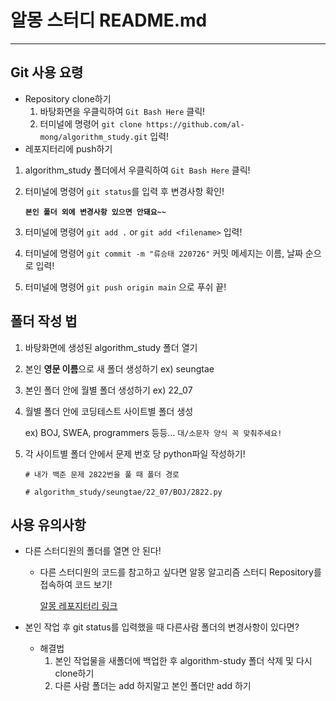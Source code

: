 # 알몽 스터디 README.md

------

## Git 사용 요령

- Repository clone하기
  1. 바탕화면을 우클릭하여 `Git Bash Here` 클릭!
  2. 터미널에 명령어 `git clone https://github.com/al-mong/algorithm_study.git` 입력!
- 레포지터리에 push하기

1. algorithm_study 폴더에서 우클릭하여 `Git Bash Here` 클릭!

2. 터미널에 명령어 `git status`를 입력 후 변경사항 확인!

   **`본인 폴더 외에 변경사항 있으면 안돼요~~`**

3. 터미널에 명령어 `git add .` or `git add <filename>` 입력!

4. 터미널에 명령어 `git commit -m "류승태 220726"` 커밋 메세지는 이름, 날짜 순으로 입력!

5. 터미널에 명령어 `git push origin main` 으로 푸쉬 끝!

## 폴더 작성 법

1. 바탕화면에 생성된 algorithm_study 폴더 열기

2. 본인 **영문 이름**으로 새 폴더 생성하기 ex) seungtae

3. 본인 폴더 안에 월별 폴더 생성하기 ex) 22_07

4. 월별 폴더 안에 코딩테스트 사이트별 폴더 생성

   ex) BOJ, SWEA, programmers 등등... `대/소문자 양식 꼭 맞춰주세요!`

5. 각 사이트별 폴더 안에서 문제 번호 당 python파일 작성하기!

   ```
   # 내가 백준 문제 2822번을 풀 때 폴더 경로
   
   # algorithm_study/seungtae/22_07/BOJ/2822.py
   ```

## 사용 유의사항

- 다른 스터디원의 폴더를 열면 안 된다!

  - 다른 스터디원의 코드를 참고하고 싶다면 알몽 알고리즘 스터디 Repository를 접속하여 코드 보기!

    [알몽 레포지터리 링크](https://github.com/al-mong)

- 본인 작업 후 git status를 입력했을 때 다른사람 폴더의 변경사항이 있다면?

  - 해결법
    1. 본인 작업물을 새폴더에 백업한 후 algorithm-study 폴더 삭제 및 다시 clone하기
    2. 다른 사람 폴더는 add 하지말고 본인 폴더만 add 하기
